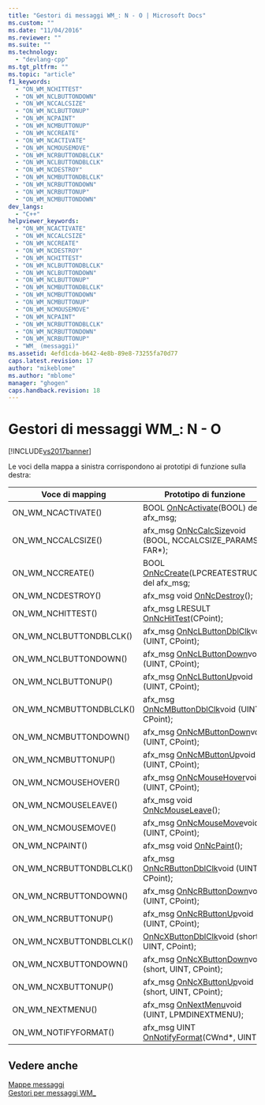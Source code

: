 ```yaml
---
title: "Gestori di messaggi WM_: N - O | Microsoft Docs"
ms.custom: ""
ms.date: "11/04/2016"
ms.reviewer: ""
ms.suite: ""
ms.technology: 
  - "devlang-cpp"
ms.tgt_pltfrm: ""
ms.topic: "article"
f1_keywords: 
  - "ON_WM_NCHITTEST"
  - "ON_WM_NCLBUTTONDOWN"
  - "ON_WM_NCCALCSIZE"
  - "ON_WM_NCLBUTTONUP"
  - "ON_WM_NCPAINT"
  - "ON_WM_NCMBUTTONUP"
  - "ON_WM_NCCREATE"
  - "ON_WM_NCACTIVATE"
  - "ON_WM_NCMOUSEMOVE"
  - "ON_WM_NCRBUTTONDBLCLK"
  - "ON_WM_NCLBUTTONDBLCLK"
  - "ON_WM_NCDESTROY"
  - "ON_WM_NCMBUTTONDBLCLK"
  - "ON_WM_NCRBUTTONDOWN"
  - "ON_WM_NCRBUTTONUP"
  - "ON_WM_NCMBUTTONDOWN"
dev_langs: 
  - "C++"
helpviewer_keywords: 
  - "ON_WM_NCACTIVATE"
  - "ON_WM_NCCALCSIZE"
  - "ON_WM_NCCREATE"
  - "ON_WM_NCDESTROY"
  - "ON_WM_NCHITTEST"
  - "ON_WM_NCLBUTTONDBLCLK"
  - "ON_WM_NCLBUTTONDOWN"
  - "ON_WM_NCLBUTTONUP"
  - "ON_WM_NCMBUTTONDBLCLK"
  - "ON_WM_NCMBUTTONDOWN"
  - "ON_WM_NCMBUTTONUP"
  - "ON_WM_NCMOUSEMOVE"
  - "ON_WM_NCPAINT"
  - "ON_WM_NCRBUTTONDBLCLK"
  - "ON_WM_NCRBUTTONDOWN"
  - "ON_WM_NCRBUTTONUP"
  - "WM_ (messaggi)"
ms.assetid: 4efd1cda-b642-4e8b-89e8-73255fa70d77
caps.latest.revision: 17
author: "mikeblome"
ms.author: "mblome"
manager: "ghogen"
caps.handback.revision: 18
---
```

# Gestori di messaggi WM_: N - O
[!INCLUDE[vs2017banner](../../assembler/inline/includes/vs2017banner.md)]

Le voci della mappa a sinistra corrispondono ai prototipi di funzione sulla destra:  
  
|Voce di mapping|Prototipo di funzione|  
|---------------------|---------------------------|  
|ON\_WM\_NCACTIVATE\(\)|BOOL [OnNcActivate](../Topic/CWnd::OnNcActivate.md)\(BOOL\) del afx\_msg;|  
|ON\_WM\_NCCALCSIZE\(\)|afx\_msg [OnNcCalcSize](../Topic/CWnd::OnNcCalcSize.md)void \(BOOL, NCCALCSIZE\_PARAMS FAR\*\);|  
|ON\_WM\_NCCREATE\(\)|BOOL [OnNcCreate](../Topic/CWnd::OnNcCreate.md)\(LPCREATESTRUCT\) del afx\_msg;|  
|ON\_WM\_NCDESTROY\(\)|afx\_msg void [OnNcDestroy](../Topic/CWnd::OnNcDestroy.md)\(\);|  
|ON\_WM\_NCHITTEST\(\)|afx\_msg LRESULT [OnNcHitTest](../Topic/CWnd::OnNcHitTest.md)\(CPoint\);|  
|ON\_WM\_NCLBUTTONDBLCLK\(\)|afx\_msg [OnNcLButtonDblClk](../Topic/CWnd::OnNcLButtonDblClk.md)void \(UINT, CPoint\);|  
|ON\_WM\_NCLBUTTONDOWN\(\)|afx\_msg [OnNcLButtonDown](../Topic/CWnd::OnNcLButtonDown.md)void \(UINT, CPoint\);|  
|ON\_WM\_NCLBUTTONUP\(\)|afx\_msg [OnNcLButtonUp](../Topic/CWnd::OnNcLButtonUp.md)void \(UINT, CPoint\);|  
|ON\_WM\_NCMBUTTONDBLCLK\(\)|afx\_msg [OnNcMButtonDblClk](../Topic/CWnd::OnNcMButtonDblClk.md)void \(UINT, CPoint\);|  
|ON\_WM\_NCMBUTTONDOWN\(\)|afx\_msg [OnNcMButtonDown](../Topic/CWnd::OnNcMButtonDown.md)void \(UINT, CPoint\);|  
|ON\_WM\_NCMBUTTONUP\(\)|afx\_msg [OnNcMButtonUp](../Topic/CWnd::OnNcMButtonUp.md)void \(UINT, CPoint\);|  
|ON\_WM\_NCMOUSEHOVER\(\)|afx\_msg [OnNcMouseHover](../Topic/CWnd::OnNcMouseHover.md)void \(UINT, CPoint\);|  
|ON\_WM\_NCMOUSELEAVE\(\)|afx\_msg void [OnNcMouseLeave](../Topic/CWnd::OnNcMouseLeave.md)\(\);|  
|ON\_WM\_NCMOUSEMOVE\(\)|afx\_msg [OnNcMouseMove](../Topic/CWnd::OnNcMouseMove.md)void \(UINT, CPoint\);|  
|ON\_WM\_NCPAINT\(\)|afx\_msg void [OnNcPaint](../Topic/CWnd::OnNcPaint.md)\(\);|  
|ON\_WM\_NCRBUTTONDBLCLK\(\)|afx\_msg [OnNcRButtonDblClk](../Topic/CWnd::OnNcRButtonDblClk.md)void \(UINT, CPoint\);|  
|ON\_WM\_NCRBUTTONDOWN\(\)|afx\_msg [OnNcRButtonDown](../Topic/CWnd::OnNcRButtonDown.md)void \(UINT, CPoint\);|  
|ON\_WM\_NCRBUTTONUP\(\)|afx\_msg [OnNcRButtonUp](../Topic/CWnd::OnNcRButtonUp.md)void \(UINT, CPoint\);|  
|ON\_WM\_NCXBUTTONDBLCLK\(\)|[OnNcXButtonDblClk](../Topic/CWnd::OnNcXButtonDblClk.md)void \(short, UINT, CPoint\);|  
|ON\_WM\_NCXBUTTONDOWN\(\)|afx\_msg [OnNcXButtonDown](../Topic/CWnd::OnNcXButtonDown.md)void \(short, UINT, CPoint\);|  
|ON\_WM\_NCXBUTTONUP\(\)|afx\_msg [OnNcXButtonUp](../Topic/CWnd::OnNcXButtonUp.md)void \(short, UINT, CPoint\);|  
|ON\_WM\_NEXTMENU\(\)|afx\_msg [OnNextMenu](../Topic/CWnd::OnNextMenu.md)void \(UINT, LPMDINEXTMENU\);|  
|ON\_WM\_NOTIFYFORMAT\(\)|afx\_msg UINT [OnNotifyFormat](../Topic/CWnd::OnNotifyFormat.md)\(CWnd\*, UINT\);|  
  
## Vedere anche  
 [Mappe messaggi](../../mfc/reference/message-maps-mfc.md)   
 [Gestori per messaggi WM\_](../../mfc/reference/handlers-for-wm-messages.md)